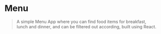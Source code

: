 # Menu

> A simple Menu App where you can find food items for breakfast, lunch and dinner, and can be filtered out according, built using React.
